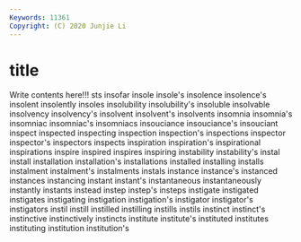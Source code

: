 ```yaml
---
Keywords: 11361
Copyright: (C) 2020 Junjie Li
---
```


# title

Write contents here!!!
sts 
insofar 
insole 
insole's 
insolence 
insolence's 
insolent 
insolently 
insoles 
insolubility
insolubility's 
insoluble 
insolvable 
insolvency 
insolvency's 
insolvent 
insolvent's 
insolvents 
insomnia 
insomnia's
insomniac 
insomniac's 
insomniacs 
insouciance 
insouciance's 
insouciant 
inspect 
inspected 
inspecting 
inspection
inspection's 
inspections 
inspector 
inspector's 
inspectors 
inspects 
inspiration 
inspiration's 
inspirational 
inspirations
inspire 
inspired 
inspires 
inspiring 
instability 
instability's 
instal 
install 
installation 
installation's
installations 
installed 
installing 
installs 
instalment 
instalment's 
instalments 
instals 
instance 
instance's
instanced 
instances 
instancing 
instant 
instant's 
instantaneous 
instantaneously 
instantly 
instants 
instead
instep 
instep's 
insteps 
instigate 
instigated 
instigates 
instigating 
instigation 
instigation's 
instigator
instigator's 
instigators 
instil 
instill 
instilled 
instilling 
instills 
instils 
instinct 
instinct's
instinctive 
instinctively 
instincts 
institute 
institute's 
instituted 
institutes 
instituting 
institution 
institution's
